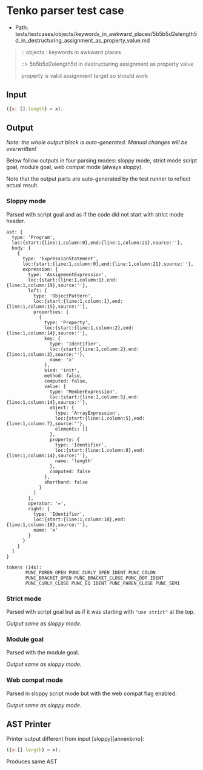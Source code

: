 # Tenko parser test case

- Path: tests/testcases/objects/keywords_in_awkward_places/5b5b5d2elength5d_in_destructuring_assignment_as_property_value.md

> :: objects : keywords in awkward places
>
> ::> 5b5b5d2elength5d in destructuring assignment as property value
>
> property is valid assignment target so should work

## Input

`````js
({x: [].length} = x);
`````

## Output

_Note: the whole output block is auto-generated. Manual changes will be overwritten!_

Below follow outputs in four parsing modes: sloppy mode, strict mode script goal, module goal, web compat mode (always sloppy).

Note that the output parts are auto-generated by the test runner to reflect actual result.

### Sloppy mode

Parsed with script goal and as if the code did not start with strict mode header.

`````
ast: {
  type: 'Program',
  loc:{start:{line:1,column:0},end:{line:1,column:21},source:''},
  body: [
    {
      type: 'ExpressionStatement',
      loc:{start:{line:1,column:0},end:{line:1,column:21},source:''},
      expression: {
        type: 'AssignmentExpression',
        loc:{start:{line:1,column:1},end:{line:1,column:19},source:''},
        left: {
          type: 'ObjectPattern',
          loc:{start:{line:1,column:1},end:{line:1,column:15},source:''},
          properties: [
            {
              type: 'Property',
              loc:{start:{line:1,column:2},end:{line:1,column:14},source:''},
              key: {
                type: 'Identifier',
                loc:{start:{line:1,column:2},end:{line:1,column:3},source:''},
                name: 'x'
              },
              kind: 'init',
              method: false,
              computed: false,
              value: {
                type: 'MemberExpression',
                loc:{start:{line:1,column:5},end:{line:1,column:14},source:''},
                object: {
                  type: 'ArrayExpression',
                  loc:{start:{line:1,column:5},end:{line:1,column:7},source:''},
                  elements: []
                },
                property: {
                  type: 'Identifier',
                  loc:{start:{line:1,column:8},end:{line:1,column:14},source:''},
                  name: 'length'
                },
                computed: false
              },
              shorthand: false
            }
          ]
        },
        operator: '=',
        right: {
          type: 'Identifier',
          loc:{start:{line:1,column:18},end:{line:1,column:19},source:''},
          name: 'x'
        }
      }
    }
  ]
}

tokens (14x):
       PUNC_PAREN_OPEN PUNC_CURLY_OPEN IDENT PUNC_COLON
       PUNC_BRACKET_OPEN PUNC_BRACKET_CLOSE PUNC_DOT IDENT
       PUNC_CURLY_CLOSE PUNC_EQ IDENT PUNC_PAREN_CLOSE PUNC_SEMI
`````

### Strict mode

Parsed with script goal but as if it was starting with `"use strict"` at the top.

_Output same as sloppy mode._

### Module goal

Parsed with the module goal.

_Output same as sloppy mode._

### Web compat mode

Parsed in sloppy script mode but with the web compat flag enabled.

_Output same as sloppy mode._

## AST Printer

Printer output different from input [sloppy][annexb:no]:

````js
({x:[].length} = x);
````

Produces same AST
